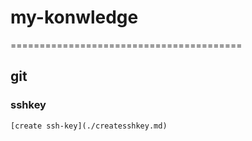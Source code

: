 # my-konwledge

========================================
## git

### sshkey
	[create ssh-key](./createsshkey.md)